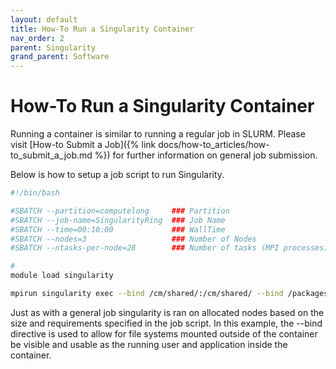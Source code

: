 ```yaml
---
layout: default
title: How-To Run a Singularity Container
nav_order: 2
parent: Singularity
grand_parent: Software
---
```


# How-To Run a Singularity Container

Running a container is similar to running a regular job in SLURM. Please visit [How-to Submit a Job]({% link docs/how-to_articles/how-to_submit_a_job.md %}) for further information on general job submission.

Below is how to setup a job script to run Singularity.

```bash
#!/bin/bash

#SBATCH --partition=computelong     ### Partition
#SBATCH --job-name=SingularityRing  ### Job Name
#SBATCH --time=00:10:00             ### WallTime
#SBATCH --nodes=3                   ### Number of Nodes
#SBATCH --ntasks-per-node=28        ### Number of tasks (MPI processes)

#
module load singularity

mpirun singularity exec --bind /cm/shared/:/cm/shared/ --bind /packages/:/packages/ ./container.img ./ring.out
```

Just as with a general job singularity is ran on allocated nodes based on the size and requirements specified in the job script. In this example, the --bind directive is used to allow for file systems mounted outside of the container be visible and usable as the running user and application inside the container.
